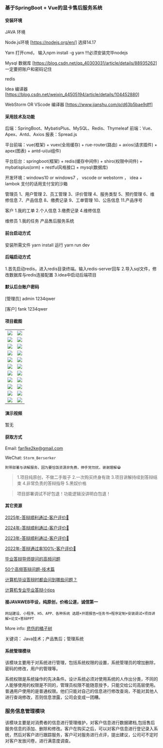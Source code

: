 ### 基于SpringBoot + Vue的显卡售后服务系统

#### 安装环境

JAVA 环境 

Node.js环境 [https://nodejs.org/en/] 选择14.17

Yarn 打开cmd， 输入npm install -g yarn !!!必须安装完毕nodejs

Mysql 数据库 [https://blog.csdn.net/qq_40303031/article/details/88935262] 一定要把账户和密码记住

redis

Idea 编译器 [https://blog.csdn.net/weixin_44505194/article/details/104452880]

WebStorm OR VScode 编译器 [https://www.jianshu.com/p/d63b5bae9dff]

#### 采用技术及功能

后端：SpringBoot、MybatisPlus、MySQL、Redis、Thymeleaf
前端：Vue、Apex、Antd、Axios
报表：Spread.js

平台前端：vue(框架) + vuex(全局缓存) + rue-router(路由) + axios(请求插件) + apex(图表)  + antd-ui(ui组件)

平台后台：springboot(框架) + redis(缓存中间件) + shiro(权限中间件) + mybatisplus(orm) + restful风格接口 + mysql(数据库)

开发环境：windows10 or windows7 ， vscode or webstorm ， idea + lambok 支付的话用支付宝的沙箱

管理员
1、用户管理 2、员工管理 3、评价管理 4、服务类型 5、预约管理 6、维修信息 7、产品信息 8、缴费记录 9、工单管理 10、公告信息 11.产品序号

客户
1.我的工单 2.个人信息 3.缴费记录 4.维修信息

维修员
1.我的任务 产品售后服务系统

#### 前台启动方式

安装所需文件 yarn install 
运行 yarn run dev

#### 后端启动方式

1.首先启动redis，进入redis目录终端。输入redis-server回车
2.导入sql文件，修改数据库与redis连接配置
3.idea中启动后端项目

#### 默认后台账户密码

[管理员]
admin
1234qwer

[客户]
fank
1234qwer

#### 项目截图

|  |  |
|---------------------|---------------------|
|![](https://fank-bucket-oss.oss-cn-beijing.aliyuncs.com/img/1710518357211.jpg) | ![](https://fank-bucket-oss.oss-cn-beijing.aliyuncs.com/img/1710518576620.jpg) |
|![](https://fank-bucket-oss.oss-cn-beijing.aliyuncs.com/img/1710518311784.jpg) | ![](https://fank-bucket-oss.oss-cn-beijing.aliyuncs.com/img/1710518556727.jpg) |
|![](https://fank-bucket-oss.oss-cn-beijing.aliyuncs.com/img/1710518717323.jpg) | ![](https://fank-bucket-oss.oss-cn-beijing.aliyuncs.com/img/1710518541108.jpg) |
|![](https://fank-bucket-oss.oss-cn-beijing.aliyuncs.com/img/1710518702060.jpg) | ![](https://fank-bucket-oss.oss-cn-beijing.aliyuncs.com/img/1710518511259.jpg) |
|![](https://fank-bucket-oss.oss-cn-beijing.aliyuncs.com/img/1710518690300.jpg) | ![](https://fank-bucket-oss.oss-cn-beijing.aliyuncs.com/img/1710518500239.jpg) |
|![](https://fank-bucket-oss.oss-cn-beijing.aliyuncs.com/img/1710518676593.jpg) | ![](https://fank-bucket-oss.oss-cn-beijing.aliyuncs.com/img/1710518486438.jpg) |
|![](https://fank-bucket-oss.oss-cn-beijing.aliyuncs.com/img/1710518663262.jpg) | ![](https://fank-bucket-oss.oss-cn-beijing.aliyuncs.com/img/1710518469105.jpg) |
|![](https://fank-bucket-oss.oss-cn-beijing.aliyuncs.com/img/1710518646498.jpg) | ![](https://fank-bucket-oss.oss-cn-beijing.aliyuncs.com/img/1710518451096.jpg) |
|![](https://fank-bucket-oss.oss-cn-beijing.aliyuncs.com/img/1710518635083.jpg) | ![](https://fank-bucket-oss.oss-cn-beijing.aliyuncs.com/img/1710518434521.jpg) |
|![](https://fank-bucket-oss.oss-cn-beijing.aliyuncs.com/img/1710518620153.jpg) | ![](https://fank-bucket-oss.oss-cn-beijing.aliyuncs.com/img/1710518408640.jpg) |
|![](https://fank-bucket-oss.oss-cn-beijing.aliyuncs.com/img/1710518593573.jpg) | ![](https://fank-bucket-oss.oss-cn-beijing.aliyuncs.com/work/936e9baf53eb9a217af4f89c616dc19.png) |


#### 演示视频

暂无

#### 获取方式

Email: fan1ke2ke@gmail.com

WeChat: `Storm_Berserker`

`附带部署与讲解服务，因为要恰饭资源非免费，伸手党勿扰，谢谢理解😭`

> 1.项目纯原创，不做二手贩子 2.一次购买终身有效 3.项目讲解持续到答辩结束 4.非常负责的答辩指导 5.黑奴价格

> 项目部署调试不好包退！功能逻辑没讲明白包退！

#### 其它资源

[2025年-答辩顺利通过-客户评价🍜](https://berserker287.github.io/2025/06/18/2025%E5%B9%B4%E7%AD%94%E8%BE%A9%E9%A1%BA%E5%88%A9%E9%80%9A%E8%BF%87/)

[2024年-答辩顺利通过-客户评价👻](https://berserker287.github.io/2024/06/06/2024%E5%B9%B4%E7%AD%94%E8%BE%A9%E9%A1%BA%E5%88%A9%E9%80%9A%E8%BF%87/)

[2023年-答辩顺利通过-客户评价🐢](https://berserker287.github.io/2023/06/14/2023%E5%B9%B4%E7%AD%94%E8%BE%A9%E9%A1%BA%E5%88%A9%E9%80%9A%E8%BF%87/)

[2022年-答辩通过率100%-客户评价🐣](https://berserker287.github.io/2022/05/25/%E9%A1%B9%E7%9B%AE%E4%BA%A4%E6%98%93%E8%AE%B0%E5%BD%95/)

[毕业答辩导师提问的高频问题](https://berserker287.github.io/2023/06/13/%E6%AF%95%E4%B8%9A%E7%AD%94%E8%BE%A9%E5%AF%BC%E5%B8%88%E6%8F%90%E9%97%AE%E7%9A%84%E9%AB%98%E9%A2%91%E9%97%AE%E9%A2%98/)

[50个高频答辩问题-技术篇](https://berserker287.github.io/2023/06/13/50%E4%B8%AA%E9%AB%98%E9%A2%91%E7%AD%94%E8%BE%A9%E9%97%AE%E9%A2%98-%E6%8A%80%E6%9C%AF%E7%AF%87/)

[计算机毕设答辩时都会问到哪些问题？](https://www.zhihu.com/question/31020988)

[计算机专业毕业答辩小tips](https://zhuanlan.zhihu.com/p/145911029)


#### 接JAVAWEB毕设，纯原创，价格公道，诚信第一

`网站建设、小程序、H5、APP、各种系统 选题+开题报告+任务书+程序定制+安装调试+项目讲解+论文+答辩PPT`

More info: [悲伤的橘子树](https://berserker287.github.io/)


关键词： Java技术；产品售后；管理系统

#### 系统管理模块
该模块主要用于对系统进行管理，包括系统权限的设置，系统管理员的增加删除，密码的修改，用户的管理等。

系统权限是系统操作的先决条件。设计系统必须对使用系统的人作出分类，不同的人能够使用的权限是不同的，管理员权限不能随意授予，只能交给公司高层使用。普通用户使用的是普通权限。他们只能对自己的信息进行修改查询，不能对其他人进行查询修改，否则信息泄露，公司会变成一团糟。

### 服务信息管理模块
该模块主要是对消费者的信息进行管理维护，对客户信息进行数据建档,包括售后服务信息的添加、删除和修改。客户在购买之后，可以对客户信息进行登记录入系统，然后对客户进行跟踪服务，客户可对服务进行点评，提出建议，公司可不定时对客户发放问卷，进行满意度调查。

